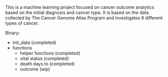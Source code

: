This is a machine learning project focused on cancer outcome analytics based on the initial diagnosis and cancer type. It is based on the data collected by The Cancer Genome Atlas Program and investigates 9 different types of cancer.

Binary:
- init_data (completed)
- functions
    - helper functions (completed)
    - vital status (completed)
    - death days to (completed)
    - outcome (wip)